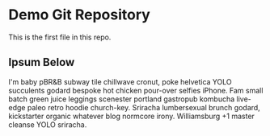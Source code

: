 # Demo Git Repository

This is the first file in this repo.

## Ipsum Below

I'm baby pBR&B subway tile chillwave cronut, poke helvetica YOLO succulents godard bespoke hot chicken pour-over selfies iPhone. Fam small batch green juice leggings scenester portland gastropub kombucha live-edge paleo retro hoodie church-key. Sriracha lumbersexual brunch godard, kickstarter organic whatever blog normcore irony. Williamsburg +1 master cleanse YOLO sriracha.
